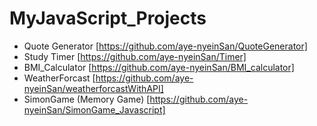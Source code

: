 # MyJavaScript_Projects
-  Quote Generator  [https://github.com/aye-nyeinSan/QuoteGenerator]
-  Study Timer  [https://github.com/aye-nyeinSan/Timer]
-  BMI_Calculator [https://github.com/aye-nyeinSan/BMI_calculator]
-  WeatherForcast [https://github.com/aye-nyeinSan/weatherforcastWithAPI]
-  SimonGame (Memory Game) [https://github.com/aye-nyeinSan/SimonGame_Javascript]
